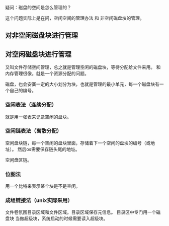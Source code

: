 疑问：磁盘的空间是怎么管理的？

这个问题实际上是在问，空闲空间的管理办法 和 非空闲磁盘块的管理。

## 对非空闲磁盘块进行管理

## 对空闲磁盘块进行管理
又叫文件存储空间管理，总之就是管理空闲的磁盘块，等待分配给文件来用。
和内存管理很像。就是一个资源分配的问题。

磁盘，也会安寨一定的大小划分为块，也就是管理的最小单元，每一个磁盘块有一个自己的编号。

### 空闲表法（连续分配）
就是用一张表来记录空闲的盘块。

### 空闲链表法（离散分配）
空闲盘块链，每一个空闲的盘块里面，存储着下一个空闲的盘块的编号（或地址）。
然后os需要保存链头尾的地址。

空闲盘区链。

### 位图法
用一个比特来表示某个块是不是空闲。

### 成组链接法（unix实际采用）
文件卷氛围目录区域和文件区域。目录区域保存元信息。
目录区中专门用一个磁盘块 当做超级块，系统启动的时候需要读入超级块。

